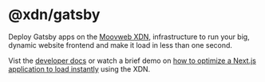 # @xdn/gatsby

Deploy Gatsby apps on the [Moovweb XDN](https://www.moovweb.com), infrastructure to run your big, dynamic website frontend and make it load in less than one second.

Vist the [developer docs](https://developer.moovweb.com) or watch a brief demo on [how to optimize a Next.js application to load instantly](https://www.youtube.com/watch?v=zJZohikYq9M?utm_source=npm) using the XDN.
